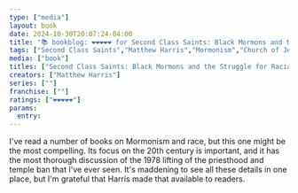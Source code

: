 ```yaml
---
type: ["media"]
layout: book
date: 2024-10-30T20:07:24-04:00
title: "📚 bookblog: ❤️❤️❤️❤️❤️ for Second Class Saints: Black Mormons and the Struggle for Racial Equality, by Matthew Harris"
tags: ["Second Class Saints","Matthew Harris","Mormonism","Church of Jesus Christ of Latter-day Saints","race","racism"]
media: ["book"]
titles: ["Second Class Saints: Black Mormons and the Struggle for Racial Equality"]
creators: ["Matthew Harris"]
series: [""]
franchise: [""]
ratings: ["❤️❤️❤️❤️❤️"]
params:
  entry:
---
```


I've read a number of books on Mormonism and race, but this one might be the most compelling. Its focus on the 20th century is important, and it has the most thorough discussion of the 1978 lifting of the priesthood and temple ban that I've ever seen. It's maddening to see all these details in one place, but I'm grateful that Harris made that available to readers.
